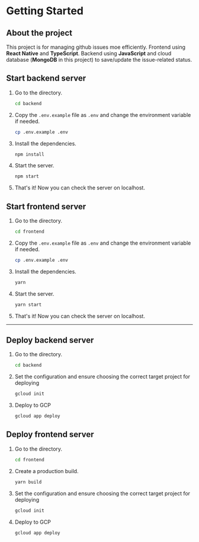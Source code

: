 # Getting Started

## About the project

This project is for managing github issues moe efficiently. Frontend using **React Native** and **TypeScript**. Backend using **JavaScript** and cloud database (**MongoDB** in this project) to save/update the issue-related status.

## Start backend server

1. Go to the directory.

    ```bash
    cd backend
    ```

2. Copy the `.env.example` file as `.env` and change the environment variable if needed.

    ```bash
    cp .env.example .env
    ```

3. Install the dependencies.

    ```bash
    npm install
    ```

4. Start the server.

    ```bash
    npm start
    ```

5. That's it! Now you can check the server on localhost.


## Start frontend server

1. Go to the directory. 

    ```bash
    cd frontend
    ```

2. Copy the `.env.example` file as `.env` and change the environment variable if needed.

    ```bash
    cp .env.example .env
    ```

3. Install the dependencies.

    ```bash
    yarn
    ```

3. Start the server.

    ```bash
    yarn start
    ```

4. That's it! Now you can check the server on localhost.

---

## Deploy backend server

1. Go to the directory.

    ```bash
    cd backend
    ```

2. Set the configuration and ensure choosing the correct target project for deploying

    ```bash
    gcloud init
    ```

3. Deploy to GCP

    ```bash
    gcloud app deploy
    ```

## Deploy frontend server

1. Go to the directory.

    ```bash
    cd frontend
    ```
2. Create a production build.

    ```bash
    yarn build
    ```

3. Set the configuration and ensure choosing the correct target project for deploying

    ```bash
    gcloud init
    ```

4. Deploy to GCP

    ```bash
    gcloud app deploy
    ```